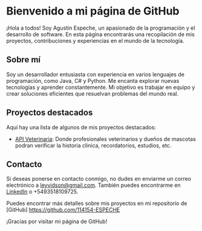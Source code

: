 # Bienvenido a mi página de GitHub

¡Hola a todos! Soy Agustin Espeche, un apasionado de la programación y el desarrollo de software. En esta página encontrarás una recopilación de mis proyectos, contribuciones y experiencias en el mundo de la tecnología.

## Sobre mí

Soy un desarrollador entusiasta con experiencia en varios lenguajes de programación, como Java, C# y Python. Me encanta explorar nuevas tecnologías y aprender constantemente. Mi objetivo es trabajar en equipo y crear soluciones eficientes que resuelvan problemas del mundo real.

## Proyectos destacados

Aquí hay una lista de algunos de mis proyectos destacados:

- [API Veterinaria](https://github.com/114154-ESPECHE/veterinariaAPI.git): Donde profesionales veterinarios y dueños de mascotas podran verificar la historia clinica, recordatorios, estudios, etc.


## Contacto

Si deseas ponerse en contacto conmigo, no dudes en enviarme un correo electrónico a [leyvidson@gmail.com](mailto:tu_correo@ejemplo.com). También puedes encontrarme en [LinkedIn](https://www.linkedin.com/in/agust%C3%ADn-espeche-b052a6151/) o +5493518109725.

Puedes encontrar más detalles sobre mis proyectos en mi repositorio de [GitHub] https://github.com/114154-ESPECHE

¡Gracias por visitar mi página de GitHub!
